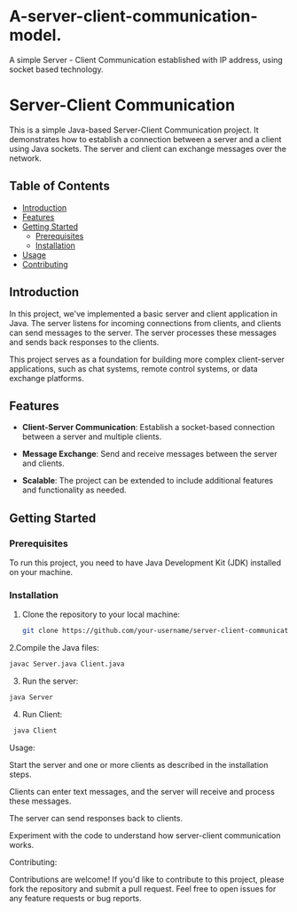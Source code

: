 # A-server-client-communication-model.
A simple Server - Client Communication established with IP address, using socket based technology.
# Server-Client Communication

This is a simple Java-based Server-Client Communication project. It demonstrates how to establish a connection between a server and a client using Java sockets. The server and client can exchange messages over the network.

## Table of Contents

- [Introduction](#introduction)
- [Features](#features)
- [Getting Started](#getting-started)
  - [Prerequisites](#prerequisites)
  - [Installation](#installation)
- [Usage](#usage)
- [Contributing](#contributing)

## Introduction

In this project, we've implemented a basic server and client application in Java. The server listens for incoming connections from clients, and clients can send messages to the server. The server processes these messages and sends back responses to the clients.

This project serves as a foundation for building more complex client-server applications, such as chat systems, remote control systems, or data exchange platforms.

## Features

- **Client-Server Communication**: Establish a socket-based connection between a server and multiple clients.

- **Message Exchange**: Send and receive messages between the server and clients.

- **Scalable**: The project can be extended to include additional features and functionality as needed.

## Getting Started

### Prerequisites

To run this project, you need to have Java Development Kit (JDK) installed on your machine.

### Installation

1. Clone the repository to your local machine:

   ```bash
   git clone https://github.com/your-username/server-client-communication.git
2.Compile the Java files:
  ```bash
  javac Server.java Client.java
  ```
3. Run the server:
  ```bash
  java Server
  ```
4. Run Client:
 ```bash
  java Client
  ```

Usage:

Start the server and one or more clients as described in the installation steps.

Clients can enter text messages, and the server will receive and process these messages.

The server can send responses back to clients.

Experiment with the code to understand how server-client communication works.
  
Contributing:

Contributions are welcome! If you'd like to contribute to this project, please fork the repository and submit a pull request. Feel free to open issues for any feature requests or bug reports.

